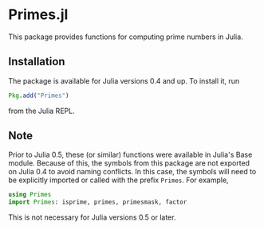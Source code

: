 # Primes.jl

This package provides functions for computing prime numbers in Julia.

## Installation

The package is available for Julia versions 0.4 and up.
To install it, run
```julia
Pkg.add("Primes")
```
from the Julia REPL.

## Note

Prior to Julia 0.5, these (or similar) functions were available in Julia's Base module.
Because of this, the symbols from this package are not exported on Julia 0.4 to avoid
naming conflicts.
In this case, the symbols will need to be explicitly imported or called with the prefix
`Primes`.
For example,
```julia
using Primes
import Primes: isprime, primes, primesmask, factor
```
This is not necessary for Julia versions 0.5 or later.
